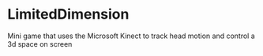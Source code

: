 # LimitedDimension
Mini game that uses the Microsoft Kinect to track head motion and control a 3d space on screen
